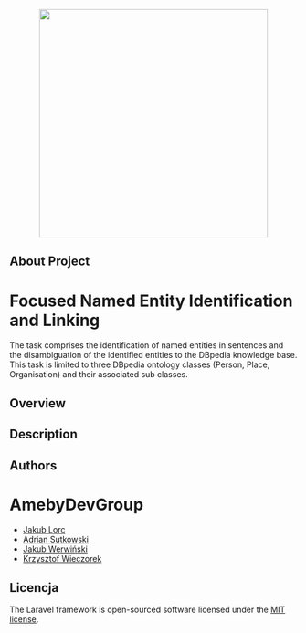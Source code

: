 <p align="center"><img src="https://github.com/KrzychuW/DBPediaSearch/blob/master/logo.svg" width="400"></p>

## About Project 

# Focused Named Entity Identification and Linking

The task comprises the identification of named entities in sentences and the disambiguation of the identified entities to the DBpedia knowledge base. This task is limited to three DBpedia ontology classes (Person, Place, Organisation) and their associated sub classes.


## Overview

## Description


## Authors 

# AmebyDevGroup 
- <a href="https://github.com/jlorc">Jakub Lorc</a>
- <a href="https://github.com/Dens0">Adrian Sutkowski</a>
- <a href="https://github.com/WerVa">Jakub Werwiński</a>
- <a href="https://github.com/KrzychuW">Krzysztof Wieczorek</a>

## Licencja

The Laravel framework is open-sourced software licensed under the [MIT license](https://opensource.org/licenses/MIT).
